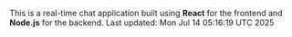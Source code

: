 This is a real-time chat application built using **React** for the frontend and **Node.js** for the backend.
Last updated: Mon Jul 14 05:16:19 UTC 2025
